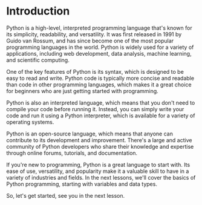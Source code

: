 # Introduction

Python is a high-level, interpreted programming language that's known for its simplicity, readability, and versatility. It was first released in 1991 by Guido van Rossum, and has since become one of the most popular programming languages in the world. Python is widely used for a variety of applications, including web development, data analysis, machine learning, and scientific computing.

One of the key features of Python is its syntax, which is designed to be easy to read and write. Python code is typically more concise and readable than code in other programming languages, which makes it a great choice for beginners who are just getting started with programming.

Python is also an interpreted language, which means that you don't need to compile your code before running it. Instead, you can simply write your code and run it using a Python interpreter, which is available for a variety of operating systems.

Python is an open-source language, which means that anyone can contribute to its development and improvement. There's a large and active community of Python developers who share their knowledge and expertise through online forums, tutorials, and documentation.

If you're new to programming, Python is a great language to start with. Its ease of use, versatility, and popularity make it a valuable skill to have in a variety of industries and fields. In the next lessons, we'll cover the basics of Python programming, starting with variables and data types.

So, let's get started, see you in the next lesson.
